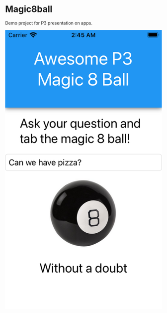 # Magic8ball
Demo project for P3 presentation on apps.


![Screenshot](https://raw.githubusercontent.com/jwoeste/Magic8ball/main/Images/Simulator%20Screen%20Shot.png)
